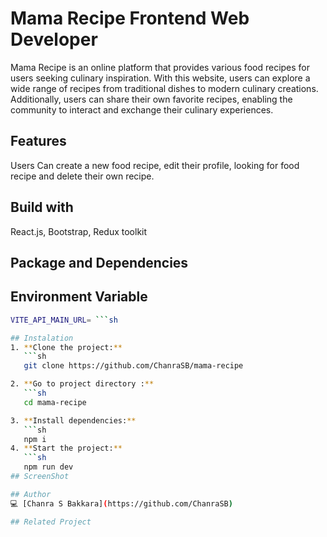 # Mama Recipe Frontend Web Developer
Mama Recipe is an online platform that provides various food recipes for users seeking culinary inspiration. With this website, users can explore a wide range of recipes from traditional dishes to modern culinary creations. Additionally, users can share their own favorite recipes, enabling the community to interact and exchange their culinary experiences.

## Features
Users Can create a new food recipe, edit their profile, looking for food recipe and delete their own recipe.

## Build with
React.js, Bootstrap, Redux toolkit

## Package and Dependencies

## Environment Variable
```sh
VITE_API_MAIN_URL= ```sh

## Instalation
1. **Clone the project:**
   ```sh
   git clone https://github.com/ChanraSB/mama-recipe

2. **Go to project directory :**
   ```sh
   cd mama-recipe

3. **Install dependencies:**
   ```sh
   npm i
4. **Start the project:**
   ```sh
   npm run dev
## ScreenShot

## Author
💻 [Chanra S Bakkara](https://github.com/ChanraSB)

## Related Project



